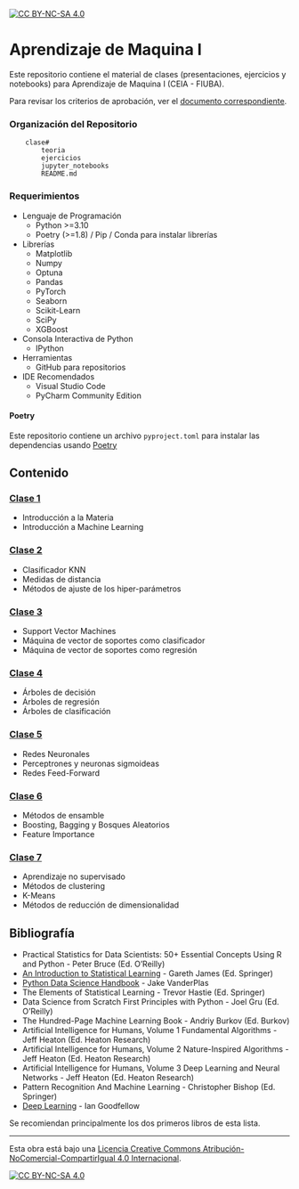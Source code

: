 [![CC BY-NC-SA 4.0][cc-by-nc-sa-shield]][cc-by-nc-sa]

# Aprendizaje de Maquina I
Este repositorio contiene el material de clases (presentaciones, ejercicios y notebooks) para Aprendizaje de Maquina I (CEIA - FIUBA). 

Para revisar los criterios de aprobación, ver el [documento correspondiente](CriteriosAprobacion.md).

### Organización del Repositorio

``` 
    clase#
        teoria
        ejercicios
        jupyter_notebooks
        README.md
```

### Requerimientos
* Lenguaje de Programación
    * Python >=3.10
    * Poetry (>=1.8) / Pip / Conda para instalar librerías
* Librerías
    * Matplotlib
    * Numpy
    * Optuna
	* Pandas
    * PyTorch
    * Seaborn
    * Scikit-Learn
    * SciPy
    * XGBoost
* Consola Interactiva de Python 
    * IPython
* Herramientas
    * GitHub para repositorios
* IDE Recomendados 
    * Visual Studio Code
    * PyCharm Community Edition    

#### Poetry
Este repositorio contiene un archivo `pyproject.toml` para instalar las dependencias usando 
[Poetry](https://python-poetry.org/)

## Contenido

### [Clase 1](clase1/README.md) 
* Introducción a la Materia
* Introducción a Machine Learning

### [Clase 2](clase2/README.md)
* Clasificador KNN
* Medidas de distancia
* Métodos de ajuste de los hiper-parámetros

### [Clase 3](clase3/README.md)

* Support Vector Machines
* Máquina de vector de soportes como clasificador
* Máquina de vector de soportes como regresión

### [Clase 4](clase4/README.md)

* Árboles de decisión
* Árboles de regresión
* Árboles de clasificación

### [Clase 5](clase5/README.md)

* Redes Neuronales
* Perceptrones y neuronas sigmoideas
* Redes Feed-Forward

### [Clase 6](clase6/README.md)

* Métodos de ensamble
* Boosting, Bagging y Bosques Aleatorios
* Feature Importance

### [Clase 7](clase7/README.md)

* Aprendizaje no supervisado
* Métodos de clustering
* K-Means
* Métodos de reducción de dimensionalidad

## Bibliografía
- Practical Statistics for Data Scientists: 50+ Essential Concepts Using R and Python - Peter Bruce (Ed. O’Reilly)
- [An Introduction to Statistical Learning](https://www.statlearning.com/) - Gareth James (Ed. Springer)
- [Python Data Science Handbook](https://jakevdp.github.io/PythonDataScienceHandbook/) - Jake VanderPlas
- The Elements of Statistical Learning - Trevor Hastie (Ed. Springer)
- Data Science from Scratch First Principles with Python - Joel Gru (Ed. O’Reilly)
- The Hundred-Page Machine Learning Book - Andriy Burkov (Ed. Burkov)
- Artificial Intelligence for Humans, Volume 1 Fundamental Algorithms - Jeff Heaton (Ed. Heaton Research) 
- Artificial Intelligence for Humans, Volume 2 Nature-Inspired Algorithms - Jeff Heaton (Ed. Heaton Research) 
- Artificial Intelligence for Humans, Volume 3 Deep Learning and Neural Networks - Jeff Heaton (Ed. Heaton Research) 
- Pattern Recognition And Machine Learning - Christopher Bishop (Ed. Springer)
- [Deep Learning](https://www.deeplearningbook.org/) - Ian Goodfellow 

Se recomiendan principalmente los dos primeros libros de esta lista.

---
Esta obra está bajo una
[Licencia Creative Commons Atribución-NoComercial-CompartirIgual 4.0 Internacional][cc-by-nc-sa].

[![CC BY-NC-SA 4.0][cc-by-nc-sa-image]][cc-by-nc-sa]

[cc-by-nc-sa]: https://creativecommons.org/licenses/by-nc-sa/4.0/deed.es
[cc-by-nc-sa-image]: https://licensebuttons.net/l/by-nc-sa/4.0/88x31.png
[cc-by-nc-sa-shield]: https://img.shields.io/badge/License-CC%20BY--NC--SA%204.0-lightgrey.svg
